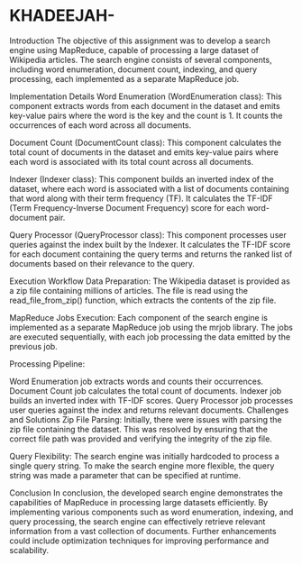 # KHADEEJAH-
Introduction
The objective of this assignment was to develop a search engine using MapReduce, capable of processing a large dataset of Wikipedia articles. The search engine consists of several components, including word enumeration, document count, indexing, and query processing, each implemented as a separate MapReduce job.

Implementation Details
Word Enumeration (WordEnumeration class): This component extracts words from each document in the dataset and emits key-value pairs where the word is the key and the count is 1. It counts the occurrences of each word across all documents.

Document Count (DocumentCount class): This component calculates the total count of documents in the dataset and emits key-value pairs where each word is associated with its total count across all documents.

Indexer (Indexer class): This component builds an inverted index of the dataset, where each word is associated with a list of documents containing that word along with their term frequency (TF). It calculates the TF-IDF (Term Frequency-Inverse Document Frequency) score for each word-document pair.

Query Processor (QueryProcessor class): This component processes user queries against the index built by the Indexer. It calculates the TF-IDF score for each document containing the query terms and returns the ranked list of documents based on their relevance to the query.

Execution Workflow
Data Preparation: The Wikipedia dataset is provided as a zip file containing millions of articles. The file is read using the read_file_from_zip() function, which extracts the contents of the zip file.

MapReduce Jobs Execution: Each component of the search engine is implemented as a separate MapReduce job using the mrjob library. The jobs are executed sequentially, with each job processing the data emitted by the previous job.

Processing Pipeline:

Word Enumeration job extracts words and counts their occurrences.
Document Count job calculates the total count of documents.
Indexer job builds an inverted index with TF-IDF scores.
Query Processor job processes user queries against the index and returns relevant documents.
Challenges and Solutions
Zip File Parsing: Initially, there were issues with parsing the zip file containing the dataset. This was resolved by ensuring that the correct file path was provided and verifying the integrity of the zip file.

Query Flexibility: The search engine was initially hardcoded to process a single query string. To make the search engine more flexible, the query string was made a parameter that can be specified at runtime.

Conclusion
In conclusion, the developed search engine demonstrates the capabilities of MapReduce in processing large datasets efficiently. By implementing various components such as word enumeration, indexing, and query processing, the search engine can effectively retrieve relevant information from a vast collection of documents. Further enhancements could include optimization techniques for improving performance and scalability.
